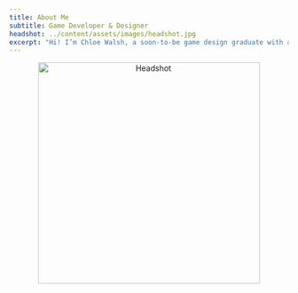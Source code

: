 ```yaml
---
title: About Me
subtitle: Game Developer & Designer
headshot: ../content/assets/images/headshot.jpg
excerpt: "Hi! I’m Chloe Walsh, a soon-to-be game design graduate with a passion for crafting immersive worlds and engaging gameplay experiences. As a storyteller and designer, I’m fascinated by games that let you explore stories at your own pace—where your choices truly matter. That’s what inspires my approach to design. I thrive on creating memorable adventures by blending systems, narrative, and player-driven mechanics. Whether it’s designing turn-based combat, writing branching quests, or experimenting with character progression systems, I’m constantly thinking about how players will engage with the world I’ve built."
---
```


<!-- Center the image -->
<div style="text-align: center;">
  <img src="../content/assets/images/headshot.png" alt="Headshot" class="gallery-card" style="width: 400px;" />
</div>